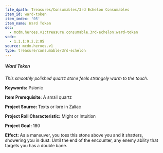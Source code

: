 ```yaml
---
file_dpath: Treasures/Consumables/3rd Echelon Consumables
item_id: ward-token
item_index: '05'
item_name: Ward Token
scc:
  - mcdm.heroes.v1:treasure.consumable.3rd-echelon:ward-token
scdc:
  - 1.1.1:9.2.2:05
source: mcdm.heroes.v1
type: treasure/consumable/3rd-echelon
---
```


##### Ward Token

*This smoothly polished quartz stone feels strangely warm to the touch.*

**Keywords:** Psionic

**Item Prerequisite:** A small quartz

**Project Source:** Texts or lore in Zaliac

**Project Roll Characteristic:** Might or Intuition

**Project Goal:** 180

**Effect:** As a maneuver, you toss this stone above you and it shatters, showering you in dust. Until the end of the encounter, any enemy ability that targets you has a double bane.
